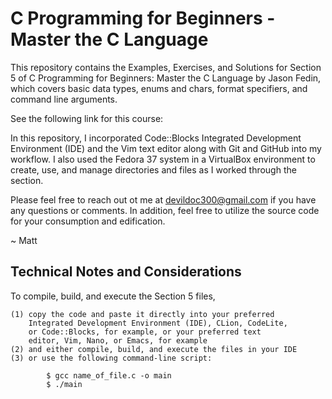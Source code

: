 # C Programming for Beginners - Master the C Language

This repository contains the Examples, Exercises, and Solutions
for Section 5 of C Programming for Beginners: Master the C Language
by Jason Fedin, which covers basic data types, enums and chars, 
format specifiers, and command line arguments.

See the following link for this course: <a href="https://www.udemy.com/course/c-programming-for-beginners-/" target="_blank" title="C Programming"> </a>

In this repository, I incorporated Code::Blocks Integrated Development
Environment (IDE) and the Vim text editor along with Git and GitHub
into my workflow. I also used the Fedora 37 system in a VirtualBox
environment to create, use, and manage directories and files as I worked
through the section.

Please feel free to reach out ot me at devildoc300@gmail.com
if you have any questions or comments. In addition, feel free to
utilize the source code for your consumption and edification.

~ Matt

Technical Notes and Considerations
--------------------------------------------------------------------------

To compile, build, and execute the Section 5 files,

    (1) copy the code and paste it directly into your preferred
        Integrated Development Environment (IDE), CLion, CodeLite,
        or Code::Blocks, for example, or your preferred text
        editor, Vim, Nano, or Emacs, for example
    (2) and either compile, build, and execute the files in your IDE
    (3) or use the following command-line script:

            $ gcc name_of_file.c -o main
            $ ./main


